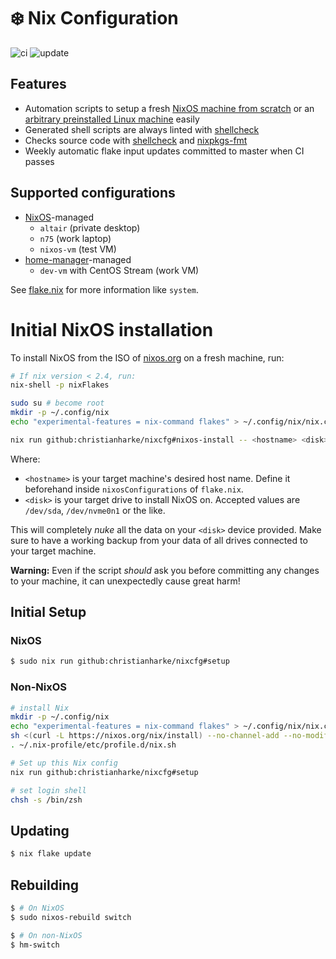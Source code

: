 # :snowflake: Nix Configuration

![ci](https://github.com/christianharke/nixcfg/actions/workflows/ci.yml/badge.svg)
![update](https://github.com/christianharke/nixcfg/actions/workflows/update.yml/badge.svg)

## Features

* Automation scripts to setup a fresh [NixOS machine from scratch](flake/apps/nixos-install.sh) or an [arbitrary preinstalled Linux machine](flake/apps/setup.sh) easily
* Generated shell scripts are always linted with [shellcheck][shellcheck]
* Checks source code with [shellcheck][shellcheck] and [nixpkgs-fmt][nixpkgs-fmt]
* Weekly automatic flake input updates committed to master when CI passes

## Supported configurations

* [NixOS][nixos]-managed
  * `altair` (private desktop)
  * `n75` (work laptop)
  * `nixos-vm` (test VM)
* [home-manager][home-manager]-managed
  * `dev-vm` with CentOS Stream (work VM)

See [flake.nix](flake.nix) for more information like `system`.

# Initial NixOS installation

To install NixOS from the ISO of [nixos.org][nixos] on a fresh machine, run:

```bash
# If nix version < 2.4, run:
nix-shell -p nixFlakes

sudo su # become root
mkdir -p ~/.config/nix
echo "experimental-features = nix-command flakes" > ~/.config/nix/nix.conf

nix run github:christianharke/nixcfg#nixos-install -- <hostname> <disk>
```

Where:

* `<hostname>` is your target machine's desired host name. Define it beforehand inside
  `nixosConfigurations` of `flake.nix`.
* `<disk>` is your target drive to install NixOS on. Accepted values are `/dev/sda`, `/dev/nvme0n1`
  or the like.

This will completely *nuke* all the data on your `<disk>` device provided. Make sure to have a
working backup from your data of all drives connected to your target machine.

**Warning:** Even if the script *should* ask you before committing any changes to your machine,
it can unexpectedly cause great harm!

## Initial Setup

### NixOS

```bash
$ sudo nix run github:christianharke/nixcfg#setup
```

### Non-NixOS

```bash
# install Nix
mkdir -p ~/.config/nix
echo "experimental-features = nix-command flakes" > ~/.config/nix/nix.conf
sh <(curl -L https://nixos.org/nix/install) --no-channel-add --no-modify-profile
. ~/.nix-profile/etc/profile.d/nix.sh

# Set up this Nix config
nix run github:christianharke/nixcfg#setup

# set login shell
chsh -s /bin/zsh
```

## Updating

```bash
$ nix flake update
```

## Rebuilding

```bash
$ # On NixOS
$ sudo nixos-rebuild switch

$ # On non-NixOS
$ hm-switch
```

[home-manager]: https://github.com/nix-community/home-manager
[nixos]: https://nixos.org/
[nixpkgs-fmt]: https://github.com/nix-community/nixpkgs-fmt
[shellcheck]: https://github.com/koalaman/shellcheck
